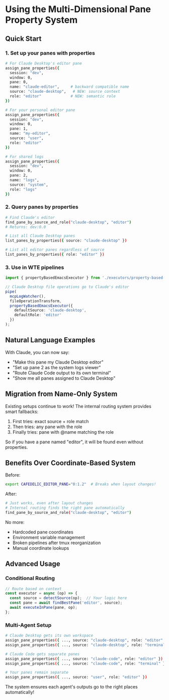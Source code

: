 # Using the Multi-Dimensional Pane Property System

## Quick Start

### 1. Set up your panes with properties

```bash
# For Claude Desktop's editor pane
assign_pane_properties({
  session: "dev",
  window: 0,
  pane: 0,
  name: "claude-editor",     # backward compatible name
  source: "claude-desktop",   # NEW: source context
  role: "editor"             # NEW: semantic role
})

# For your personal editor pane
assign_pane_properties({
  session: "dev", 
  window: 0,
  pane: 1,
  name: "my-editor",
  source: "user",
  role: "editor"
})

# For shared logs
assign_pane_properties({
  session: "dev",
  window: 0, 
  pane: 2,
  name: "logs",
  source: "system",
  role: "logs"
})
```

### 2. Query panes by properties

```bash
# Find Claude's editor
find_pane_by_source_and_role("claude-desktop", "editor")
# Returns: dev:0.0

# List all Claude Desktop panes
list_panes_by_properties({ source: "claude-desktop" })

# List all editor panes regardless of source
list_panes_by_properties({ role: "editor" })
```

### 3. Use in WTE pipelines

```typescript
import { propertyBasedEmacsExecutor } from './executors/property-based-emacs.js';

// Claude Desktop file operations go to Claude's editor
pipe(
  mcpLogWatcher(),
  fileOperationTransform,
  propertyBasedEmacsExecutor({
    defaultSource: 'claude-desktop',
    defaultRole: 'editor'
  })
);
```

## Natural Language Examples

With Claude, you can now say:

- "Make this pane my Claude Desktop editor"
- "Set up pane 2 as the system logs viewer"
- "Route Claude Code output to its own terminal"
- "Show me all panes assigned to Claude Desktop"

## Migration from Name-Only System

Existing setups continue to work! The internal routing system provides smart fallbacks:

1. First tries: exact source + role match
2. Then tries: any pane with the role  
3. Finally tries: pane with @name matching the role

So if you have a pane named "editor", it will be found even without properties.

## Benefits Over Coordinate-Based System

Before:
```bash
export CAFEDELIC_EDITOR_PANE="0:1.2"  # Breaks when layout changes!
```

After:
```bash
# Just works, even after layout changes
# Internal routing finds the right pane automatically
find_pane_by_source_and_role("claude-desktop", "editor")
```

No more:
- Hardcoded pane coordinates
- Environment variable management
- Broken pipelines after tmux reorganization
- Manual coordinate lookups

## Advanced Usage

### Conditional Routing
```typescript
// Route based on context
const executor = async (op) => {
  const source = detectSource(op);  // Your logic here
  const pane = await findBestPane('editor', source);
  await executeInPane(pane, op);
};
```

### Multi-Agent Setup
```bash
# Claude Desktop gets its own workspace
assign_pane_properties({ ..., source: "claude-desktop", role: "editor" })
assign_pane_properties({ ..., source: "claude-desktop", role: "terminal" })

# Claude Code gets separate panes
assign_pane_properties({ ..., source: "claude-code", role: "editor" })
assign_pane_properties({ ..., source: "claude-code", role: "terminal" })

# Your panes remain separate
assign_pane_properties({ ..., source: "user", role: "editor" })
```

The system ensures each agent's outputs go to the right places automatically!

